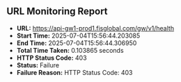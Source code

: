 ## URL Monitoring Report

- **URL:** https://api-gw1-prod1.fisglobal.com/gw/v1/health
- **Start Time:** 2025-07-04T15:56:44.203085
- **End Time:** 2025-07-04T15:56:44.306950
- **Total Time Taken:** 0.103865 seconds
- **HTTP Status Code:** 403
- **Status:** Failure
- **Failure Reason:** HTTP Status Code: 403
